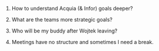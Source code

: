 1. How to understand Acquia (& Infor) goals deeper?
2. What are the teams more strategic goals?

1. Who will be my buddy after Wojtek leaving?
2. Meetings have no structure and sometimes I need a break.

